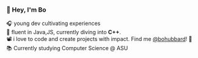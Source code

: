 ### 👋 Hey, I'm Bo
🎧 young dev cultivating experiences <br>
🚀 fluent in Java,JS, currently diving into **C++**.<br>
📽 i love to code and create projects with impact. Find me [@bohubbard](https://bohubbard.xyz)! 🌟
📚 Currently studying Computer Science @ ASU
<!--
**bubb4rd/bubb4rd** is a ✨ _special_ ✨ repository because its `README.md` (this file) appears on your GitHub profile.

Here are some ideas to get you started:

- 🔭 I’m currently working on ...
- 🌱 I’m currently learning ...
- 👯 I’m looking to collaborate on ...
- 🤔 I’m looking for help with ...
- 💬 Ask me about ...
- 📫 How to reach me: ...
- 😄 Pronouns: ...
- ⚡ Fun fact: ...
-->
